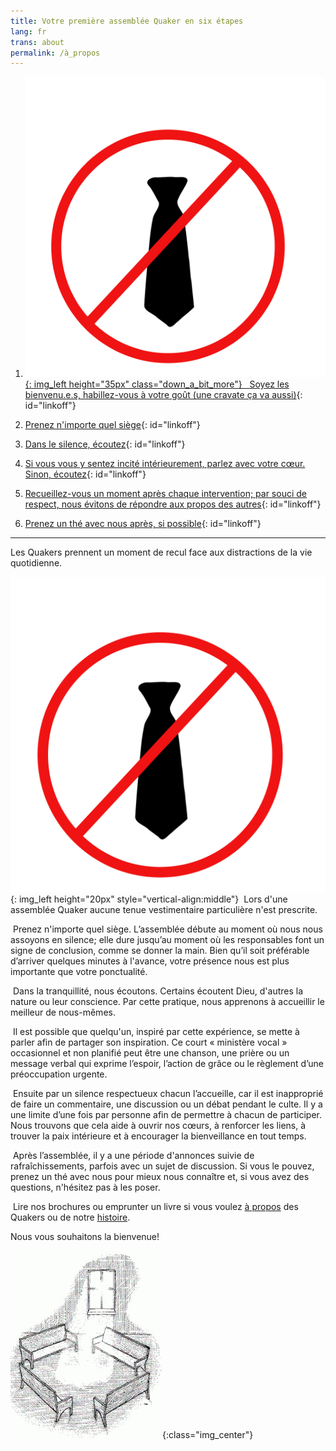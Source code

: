 ```yaml
---
title: Votre première assemblée Quaker en six étapes
lang: fr
trans: about
permalink: /à_propos
---
```

1. [![](/assets/images/no-tie_color.png){: img_left height="35px" class="down_a_bit_more"} &nbsp;&nbsp;Soyez les bienvenu.e.s, habillez-vous à votre goût (une cravate ça va aussi)](#cravate){: id="linkoff"}
  
1. [<i class="fas fa-chair fa-fw fa-2x down_a_bit_more" style="color: #4d1a00;"></i> Prenez n'importe quel siège](#chaise){: id="linkoff"}
  
1. [<i class="fas fa-search fa-fw fa-2x color-1-text down_a_bit_more"></i> Dans le silence, écoutez](#regarde){: id="linkoff"}
  
1. [<i class="fas fa-hand-holding-heart fa-fw fa-2x down_a_bit_more" style="color: crimson"></i> Si vous vous y sentez incité intérieurement, parlez avec votre cœur. Sinon, écoutez](#coeur){: id="linkoff"}

1. [<i class="far fa-pause-circle fa-fw fa-2x color-1-light-text down_a_bit_more"></i> Recueillez-vous un moment après chaque intervention; par souci de respect, nous évitons de répondre aux propos des autres](#attendre){: id="linkoff"}
   
1. [<i class="fas fa-mug-hot fa-fw fa-2x color-1-dark-text"></i> Prenez un thé avec nous après, si possible](#thé){: id="linkoff"}
    
************

Les Quakers prennent un moment de recul face aux distractions de la vie quotidienne.

![](/assets/images/no-tie_color.png){: img_left height="20px" style="vertical-align:middle"}<span class="stanchor"><a name="cravate"> </a></span> &nbsp;Lors d'une assemblée Quaker aucune tenue vestimentaire particulière n'est prescrite.

<i class="fas fa-chair" style="color: #4d1a00;"></i><span class="stanchor"><a name="chaise"> </a></span> &nbsp;Prenez n'importe quel siège. L’assemblée débute au moment où nous nous assoyons en silence; elle dure jusqu’au moment où les responsables font un signe de conclusion, comme se donner la main. Bien qu’il soit préférable d’arriver quelques minutes à l'avance, votre présence nous est plus importante que votre ponctualité.

<i class="fas fa-search color-1-text"></i><span class="stanchor"><a name="regarde"> </a></span> &nbsp;Dans la tranquillité, nous écoutons. Certains écoutent Dieu, d'autres la nature ou leur conscience. Par cette pratique, nous apprenons à accueillir le meilleur de nous-mêmes.

<i class="fas fa-hand-holding-heart" style="color: crimson"></i><span class="stanchor"><a name="coeur"> </a></span> &nbsp;Il est possible que quelqu'un, inspiré par cette expérience, se mette à parler afin de partager son inspiration. Ce court « ministère vocal » occasionnel et non planifié peut être une chanson, une prière ou un message verbal qui exprime l’espoir, l’action de grâce ou le règlement d’une préoccupation urgente.

<i class="far fa-pause-circle color-1-light-text"></i><span class="stanchor"><a name="attendre"> </a></span> &nbsp;Ensuite par un silence respectueux chacun l’accueille, car il est inapproprié de faire un commentaire, une discussion ou un débat pendant le culte. Il y a une limite d’une fois par personne afin de permettre à chacun de participer. Nous trouvons que cela aide à ouvrir nos cœurs, à renforcer les liens, à trouver la paix intérieure et à encourager la bienveillance en tout temps.

<i class="fas fa-mug-hot color-1-dark-text"></i><span class="stanchor"><a name="thé"> </a></span> &nbsp;Après l’assemblée, il y a une période d'annonces suivie de rafraîchissements, parfois avec un sujet de discussion. Si vous le pouvez, prenez un thé avec nous pour mieux nous connaître et, si vous avez des questions, n'hésitez pas à les poser.

<i class="fas fa-book-reader color-1-text"></i> &nbsp;Lire nos brochures ou emprunter un livre si vous voulez [à propos](/intro-fr.html) des Quakers ou de notre [histoire](/liens_histoire.html).

Nous vous souhaitons la bienvenue!

![](/assets/images/benches.jpg){:class="img_center"}
